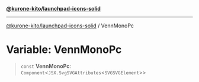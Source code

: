 [**@kurone-kito/launchpad-icons-solid**](../README.md)

***

[@kurone-kito/launchpad-icons-solid](../globals.md) / VennMonoPc

# Variable: VennMonoPc

> `const` **VennMonoPc**: `Component`\<`JSX.SvgSVGAttributes`\<`SVGSVGElement`\>\>
